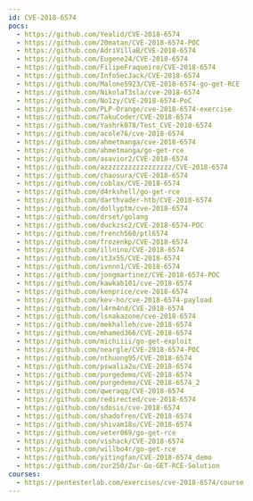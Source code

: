 ```yaml
---
id: CVE-2018-6574
pocs:
  - https://github.com/Yealid/CVE-2018-6574
  - https://github.com/20matan/CVE-2018-6574-POC
  - https://github.com/AdriVillaB/CVE-2018-6574
  - https://github.com/Eugene24/CVE-2018-6574
  - https://github.com/FilipeFraqueiro/CVE-2018-6574
  - https://github.com/InfoSecJack/CVE-2018-6574
  - https://github.com/Malone5923/CVE-2018-6574-go-get-RCE
  - https://github.com/NikolaT3sla/cve-2018-6574
  - https://github.com/No1zy/CVE-2018-6574-PoC
  - https://github.com/PLP-Orange/cve-2018-6574-exercise
  - https://github.com/TakuCoder/CVE-2018-6574
  - https://github.com/Yashrk078/Test_CVE-2018-6574
  - https://github.com/acole76/cve-2018-6574
  - https://github.com/ahmetmanga/cve-2018-6574
  - https://github.com/ahmetmanga/go-get-rce
  - https://github.com/asavior2/CVE-2018-6574
  - https://github.com/azzzzzzzzzzzzzzzzz/CVE-2018-6574
  - https://github.com/chaosura/CVE-2018-6574
  - https://github.com/coblax/CVE-2018-6574
  - https://github.com/d4rkshell/go-get-rce
  - https://github.com/darthvader-htb/CVE-2018-6574
  - https://github.com/dollyptm/cve-2018-6574
  - https://github.com/drset/golang
  - https://github.com/duckzsc2/CVE-2018-6574-POC
  - https://github.com/french560/ptl6574
  - https://github.com/frozenkp/CVE-2018-6574
  - https://github.com/illnino/CVE-2018-6574
  - https://github.com/it3x55/CVE-2018-6574
  - https://github.com/ivnnn1/CVE-2018-6574
  - https://github.com/jongmartinez/CVE-2018-6574-POC
  - https://github.com/kawkab101/cve-2018-6574
  - https://github.com/kenprice/cve-2018-6574
  - https://github.com/kev-ho/cve-2018-6574-payload
  - https://github.com/l4rm4nd/CVE-2018-6574
  - https://github.com/lsnakazone/cve-2018-6574
  - https://github.com/mekhalleh/cve-2018-6574
  - https://github.com/mhamed366/CVE-2018-6574
  - https://github.com/michiiii/go-get-exploit
  - https://github.com/neargle/CVE-2018-6574-POC
  - https://github.com/nthuong95/CVE-2018-6574
  - https://github.com/pswalia2u/CVE-2018-6574
  - https://github.com/purgedemo/CVE-2018-6574
  - https://github.com/purgedemo/CVE-2018-6574_2
  - https://github.com/qweraqq/CVE-2018-6574
  - https://github.com/redirected/cve-2018-6574
  - https://github.com/sdosis/cve-2018-6574
  - https://github.com/shadofren/CVE-2018-6574
  - https://github.com/shivam18u/CVE-2018-6574
  - https://github.com/veter069/go-get-rce
  - https://github.com/vishack/CVE-2018-6574
  - https://github.com/willbo4r/go-get-rce
  - https://github.com/yitingfan/CVE-2018-6574_demo
  - https://github.com/zur250/Zur-Go-GET-RCE-Solution
courses:
  - https://pentesterlab.com/exercises/cve-2018-6574/course
---
```

